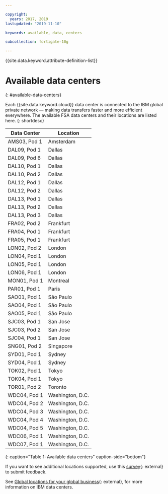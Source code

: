 ```yaml
---

copyright:
  years: 2017, 2019
lastupdated: "2019-11-10"

keywords: available, data, centers

subcollection: fortigate-10g

---
```


{{site.data.keyword.attribute-definition-list}}

# Available data centers
{: #available-data-centers}

Each {{site.data.keyword.cloud}} data center is connected to the IBM global private network — making data transfers faster and more efficient everywhere. The available FSA data centers and their locations are listed here.
{: shortdesc}

| Data Center | Location |
| ----------- | -------- |
| AMS03, Pod 1 | Amsterdam |
| DAL09, Pod 1 | Dallas |
| DAL09, Pod 6 | Dallas |
| DAL10, Pod 1 | Dallas |
| DAL10, Pod 2 | Dallas |
| DAL12, Pod 1 | Dallas |
| DAL12, Pod 2 | Dallas |
| DAL13, Pod 1 | Dallas |
| DAL13, Pod 2 | Dallas |
| DAL13, Pod 3 | Dallas |
| FRA02, Pod 2 | Frankfurt |
| FRA04, Pod 1 | Frankfurt |
| FRA05, Pod 1 | Frankfurt |
| LON02, Pod 2 | London |
| LON04, Pod 1 | London |
| LON05, Pod 1 | London |
| LON06, Pod 1 | London |
| MON01, Pod 1 | Montreal |
| PAR01, Pod 1 | Paris |
| SAO01, Pod 1 | São Paulo |
| SAO04, Pod 1 | São Paulo |
| SAO05, Pod 1 | São Paulo |
| SJC03, Pod 1 | San Jose |
| SJC03, Pod 2 | San Jose |
| SJC04, Pod 1 | San Jose |
| SNG01, Pod 2 | Singapore |
| SYD01, Pod 1 | Sydney |
| SYD04, Pod 1 | Sydney |
| TOK02, Pod 1 | Tokyo |
| TOK04, Pod 1 | Tokyo |
| TOR01, Pod 2 | Toronto |
| WDC04, Pod 1 | Washington, D.C. |
| WDC04, Pod 2 | Washington, D.C. |
| WDC04, Pod 3 | Washington, D.C. |
| WDC04, Pod 4 | Washington, D.C. |
| WDC04, Pod 5 | Washington, D.C. |
| WDC06, Pod 1 | Washington, D.C. |
| WDC07, Pod 1 | Washington, D.C. |
{: caption="Table 1: Available data centers" caption-side="bottom"}

If you want to see additional locations supported, use this [survey](http://ibm.biz/firewalllocations){: external} to submit feedback.

See [Global locations for your global business](https://www.ibm.com/cloud/data-centers/){: external}, for more information on IBM data centers.
